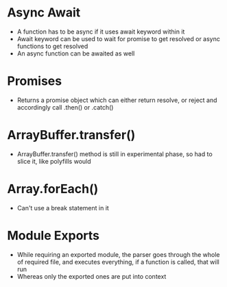 # Async Await
- A function has to be async if it uses await keyword within it
- Await keyword can be used to wait for promise to get resolved or async functions to get resolved
- An async function can be awaited as well

# Promises
- Returns a promise object which can either return resolve, or reject and accordingly call .then() or .catch()

# ArrayBuffer.transfer()
- ArrayBuffer.transfer() method is still in experimental phase, so had to slice it, like polyfills would

# Array.forEach()
- Can't use a break statement in it

# Module Exports
- While requiring an exported module, the parser goes through the whole of required file, and executes everything, if a function is called, that will run
- Whereas only the exported ones are put into context